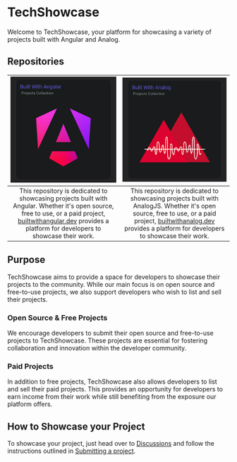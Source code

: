 # TechShowcase

Welcome to TechShowcase, your platform for showcasing a variety of projects built with Angular and Analog.

## Repositories

| [![BuiltWithAngular](./builtwithangular.jpg)](https://builtwithangular.dev) | [![BuiltWithAnalog](./builtwithanalog.jpg)](https://builtwithanalog.dev) |
|:--:|:--:|
| This repository is dedicated to showcasing projects built with Angular. Whether it's open source, free to use, or a paid project, [builtwithangular.dev](https://builtwithangular.dev) provides a platform for developers to showcase their work. | This repository is dedicated to showcasing projects built with AnalogJS. Whether it's open source, free to use, or a paid project, [builtwithanalog.dev](https://builtwithanalog.dev) provides a platform for developers to showcase their work. |


## Purpose

TechShowcase aims to provide a space for developers to showcase their projects to the community. While our main focus is on open source and free-to-use projects, we also support developers who wish to list and sell their projects.

### Open Source & Free Projects

We encourage developers to submit their open source and free-to-use projects to TechShowcase. These projects are essential for fostering collaboration and innovation within the developer community.

### Paid Projects

In addition to free projects, TechShowcase also allows developers to list and sell their paid projects. This provides an opportunity for developers to earn income from their work while still benefiting from the exposure our platform offers.

## How to Showcase your Project

To showcase your project, just head over to [Discussions](https://github.com/orgs/TechShowcase/discussions/) and follow the instructions outlined in [Submitting a project](https://github.com/orgs/TechShowcase/discussions/1).

